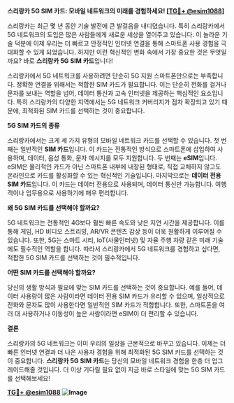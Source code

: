**스리랑카 5G SIM 카드: 모바일 네트워크의 미래를 경험하세요! [[TG💪+ @esim1088](https://t.me/s/esim1088)]**

스리랑카는 최근 몇 년 동안 기술 발전에 큰 발걸음을 내디뎠습니다. 특히 스리랑카에서 5G 네트워크의 도입은 많은 사람들에게 새로운 세상을 열어주고 있습니다. 이 놀라운 기술 덕분에 이제 우리는 더 빠르고 안정적인 인터넷 연결을 통해 스마트폰 사용 경험을 극대화할 수 있게 되었습니다. 하지만 이런 혁신적인 변화 속에서 가장 중요한 것은 무엇일까요? 바로 **스리랑카 5G SIM 카드**입니다!

스리랑카에서 5G 네트워크를 사용하려면 단순히 5G 지원 스마트폰만으로는 부족합니다. 정확한 연결을 위해서는 적합한 SIM 카드가 필요합니다. 이는 단순히 전화를 걸거나 문자를 보내는 역할을 넘어, 데이터 통신과 고속 인터넷을 제공하는 핵심적인 요소입니다. 특히 스리랑카의 다양한 지역에서는 5G 네트워크 커버리지가 점차 확장되고 있기 때문에, 최적화된 SIM 카드를 선택하는 것이 중요합니다.

**5G SIM 카드의 종류**

스리랑카에서는 크게 세 가지 유형의 모바일 네트워크 카드를 선택할 수 있습니다. 첫 번째는 일반적인 **SIM 카드**입니다. 이 카드는 전통적인 방식으로 스마트폰에 삽입하여 사용하며, 데이터, 음성 통화, 문자 메시지를 모두 지원합니다. 두 번째는 **eSIM**입니다. eSIM은 물리적인 카드가 아닌 스마트폰 내부에 내장된 형태로, 직접 교체하지 않고도 온라인으로 카드를 활성화할 수 있는 혁신적인 기술입니다. 마지막으로는 **데이터 전용 SIM 카드**입니다. 이 카드는 데이터 전용으로 사용되며, 데이터 통신만 가능합니다. 여행객이나 업무용으로 사용하기에 매우 편리합니다.

**왜 5G SIM 카드를 선택해야 할까요?**

5G 네트워크는 전통적인 4G보다 훨씬 빠른 속도와 낮은 지연 시간을 제공합니다. 이를 통해 게임, HD 비디오 스트리밍, AR/VR 콘텐츠 감상 등이 더욱 원활하게 이루어질 수 있습니다. 또한, 5G는 스마트 시티, IoT(사물인터넷) 및 자율 주행 차량 같은 미래 기술에도 필수적인 역할을 합니다. 따라서 스리랑카에서 5G 네트워크를 경험하고 싶다면, 적합한 5G SIM 카드를 선택하는 것이 필수적입니다.

**어떤 SIM 카드를 선택해야 할까요?**

당신의 생활 방식과 필요에 맞는 SIM 카드를 선택하는 것이 중요합니다. 예를 들어, 데이터 사용량이 많은 사람이라면 데이터 전용 SIM 카드가 유리할 수 있으며, 일상적으로 전화와 문자도 많이 사용한다면 일반적인 SIM 카드가 적합합니다. 또한, 스마트폰을 여러 대 사용하거나 이동성이 높은 사람이라면 eSIM이 더 편리할 수 있습니다.

**결론**

스리랑카의 5G 네트워크는 이미 우리의 일상을 근본적으로 바꾸고 있습니다. 이제는 더 빠른 인터넷 연결과 더 나은 사용자 경험을 위해 최적화된 5G SIM 카드를 선택하는 것이 중요합니다. **스리랑카 5G SIM 카드**는 당신의 모바일 네트워크 경험을 한층 더 업그레이드해줄 것입니다. 더 이상 기다릴 필요 없이 지금 바로 스타일에 맞는 5G SIM 카드를 선택해보세요!

**[TG💪+ @esim1088](https://t.me/s/esim1088) ![Image](https://i.postimg.cc/Y0z9fWf4/image.png)**